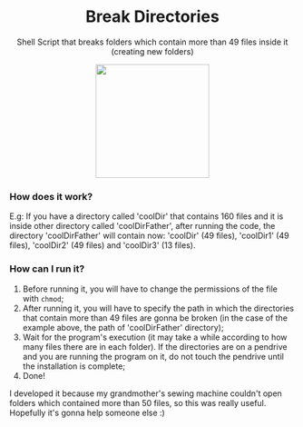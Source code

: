 <div align="center">
  <h1>Break Directories</h1>
  <p>Shell Script that breaks folders which contain more than 49 files inside it (creating new folders)</p>
  <img height="200" src="https://cdn.jsdelivr.net/gh/devicons/devicon/icons/linux/linux-original.svg" />
</div>

### How does it work?
E.g: If you have a directory called 'coolDir' that contains 160 files and it is inside other directory called 'coolDirFather', after running the code, the directory 'coolDirFather' will contain now: 'coolDir' (49 files), 'coolDir1' (49 files), 'coolDir2' (49 files) and 'coolDir3' (13 files).

### How can I run it?
1. Before running it, you will have to change the permissions of the file with `chmod`;
2. After running it, you will have to specify the path in which the directories that contain more than 49 files are gonna be broken (in the case of the example above, the path of 'coolDirFather' directory);
3. Wait for the program's execution (it may take a while according to how many files there are in each folder). If the directories are on a pendrive and you are running the program on it, do not touch the pendrive until the installation is complete;
4. Done!

I developed it because my grandmother's sewing machine couldn't open folders which contained more than 50 files, so this was really useful. Hopefully it's gonna help someone else :)

